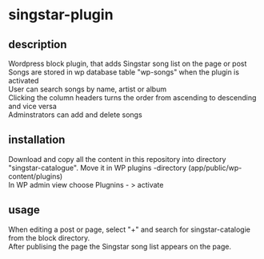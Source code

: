 # singstar-plugin
## description
Wordpress block plugin, that adds Singstar song list on the page or post <br>
Songs are stored in wp database table "wp-songs" when the plugin is activated<br>
User can search songs by name, artist or album<br>
Clicking the column headers turns the order from ascending to descending and vice versa<br>
Adminstrators can add and delete songs<br>
## installation
Download and copy all the content in this repository into directory "singstar-catalogue". Move it in WP plugins -directory (app/public/wp-content/plugins)<br>
In WP admin view choose Plugnins - > activate
## usage
When editing a post or page, select "+" and search for singstar-catalogie from the block directory. <br>
After publising the page the Singstar song list appears on the page.
